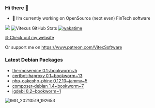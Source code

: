 ### Hi there 👋

- 🔭 I’m currently working on OpenSource  (neot even) FinTech software

![](https://komarev.com/ghpvc/?username=Vitexus)
![Vitexus GitHub Stats](https://github-readme-stats.vercel.app/api?username=Vitexus&show_icons=true)
[![wakatime](https://wakatime.com/badge/user/5abba9ca-813e-43ac-9b5f-b1cfdf3dc1c7.svg)](https://wakatime.com/@5abba9ca-813e-43ac-9b5f-b1cfdf3dc1c7)

<p><a href="https://vitexsoftware.cz">🌐 Check out my website</a></p>

Or support me on https://www.patreon.com/VitexSoftware

### Latest Debian Packages
<!-- DEBIAN-PACKAGES-LIST:START -->
- [thermoservice 0.1~bookworm~5](https://repo.vitexsoftware.com/package.php?package=thermoservice)
- [certbot-haproxy 0.1~bookworm~13](https://repo.vitexsoftware.com/package.php?package=certbot-haproxy)
- [php-cakephp-phinx 0.12.10~jammy~5](https://repo.vitexsoftware.com/package.php?package=php-cakephp-phinx)
- [composer-debian 1.4~bookworm~7](https://repo.vitexsoftware.com/package.php?package=composer-debian)
- [igdebi 0.2~bookworm~1](https://repo.vitexsoftware.com/package.php?package=igdebi)
<!-- DEBIAN-PACKAGES-LIST:END -->

![IMG_20210519_192653](https://user-images.githubusercontent.com/2621130/120022731-1bd48900-bfed-11eb-90f9-4f88f560b8b7.jpg)

<!--
**Vitexus/Vitexus** is a ✨ _special_ ✨ repository because its `README.md` (this file) appears on your GitHub profile.

Here are some ideas to get you started:

- 🌱 I’m currently learning ...
- 👯 I’m looking to collaborate on ...
- 🤔 I’m looking for help with ...
- 💬 Ask me about ...
- 📫 How to reach me: ...
- 😄 Pronouns: ...
- ⚡ Fun fact: ...
-->



